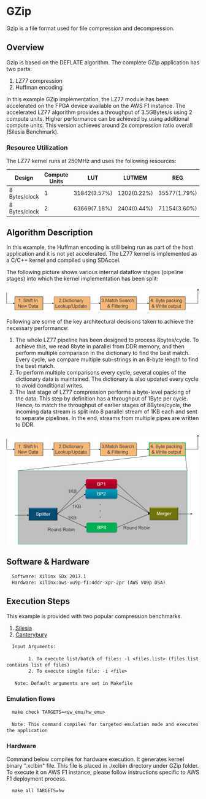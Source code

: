 # GZip 

Gzip is a file format used for file compression and decompression. 

## Overview

Gzip is based on the DEFLATE algorithm. The complete GZip application has two parts:

1. LZ77 compression 
2. Huffman encoding

In this example GZip implementation, the LZ77 module has been accelerated on the
FPGA device available on the AWS F1 instance. The accelerated LZ77 algorithm
provides a throughput of 3.5GBytes/s using 2 compute units. Higher performance
can be achieved by using additional compute units. This version achieves around 
2x compression ratio overall (Silesia Benchmark).


### Resource Utilization

The LZ77 kernel runs at 250MHz and uses the following resources:

| Design | Compute Units | LUT | LUTMEM | REG | BRAM | DSP |
| ------ | ------------- | --- | ------ | --- | ---- | --- |
| 8 Bytes/clock | 1 | 31842(3.57%) | 1202(0.22%) |35577(1.79%) | 277(17.15%) |0|
| 8 Bytes/clock | 2 | 63669(7.18%) | 2404(0.44%) | 71154(3.60%) | 554(34.30%)|0|

## Algorithm Description

In this example, the Huffman encoding is still being run as part of the host
application and it is not yet accelerated. The LZ77 kernel is implemented as a C/C++
kernel and compiled using SDAccel.

The following picture shows various internal dataflow stages (pipeline stages)
into which the kernel implementation has been split:  
  
  

![algorithm flow select](./img/Flow.png)  <br />


  
Following are some of the key architectural decisions taken to achieve the
necessary performance:

1.  The whole LZ77 pipeline has been designed to process 8bytes/cycle. To
achieve this, we read 8byte in parallel from DDR memory, and then perform
multiple comparison in the dictionary to find the best match. Every cycle, we
compare multiple sub-strings in an 8-byte length to find the best match.
2.  To perform multiple comparisons every cycle, several copies of the
dictionary data is maintained. The dictionary is also updated every cycle to
avoid conditional writes.
3.  The last stage of LZ77 compression performs a byte-level packing of the
data. This step by definition has a throughput of 1Byte per cycle. Hence, to
match the throughput of earlier stages of 8Bytes/cycle, the incoming data stream
is split into 8 parallel stream of 1KB each and sent to separate pipelines. In
the end, streams from multiple pipes are written to DDR.  


![Byte Pack select](./img/Byte_pack.png) <br />
  
  
## Software & Hardware

```
  Software: Xilinx SDx 2017.1
  Hardware: xilinx:aws-vu9p-f1:4ddr-xpr-2pr (AWS VU9p DSA)
```
 
## Execution Steps

This example is provided with two popular compression benchmarks. 

1. [Silesia](http://sun.aei.polsl.pl/~sdeor/index.php?page=silesia)
2. [Canterybury](http://corpus.canterbury.ac.nz/descriptions/#cantrbry)

```
  Input Arguments: 
    
        1. To execute list/batch of files: -l <files.list> (files.list contains list of files)
        2. To execute single file: -i <file>
        
   Note: Default arguments are set in Makefile
```

### Emulation flows
```
  make check TARGETS=<sw_emu/hw_emu>
  
  Note: This command compiles for targeted emulation mode and executes the application
```
### Hardware

Command below compiles for hardware execution. It generates kernel binary ".xclbin" file. This file is placed in ./xclbin directory under GZip folder. To execute it on AWS F1 instance, please follow instructions specific to AWS F1 deployment process.

```
  make all TARGETS=hw 
```


  
  


